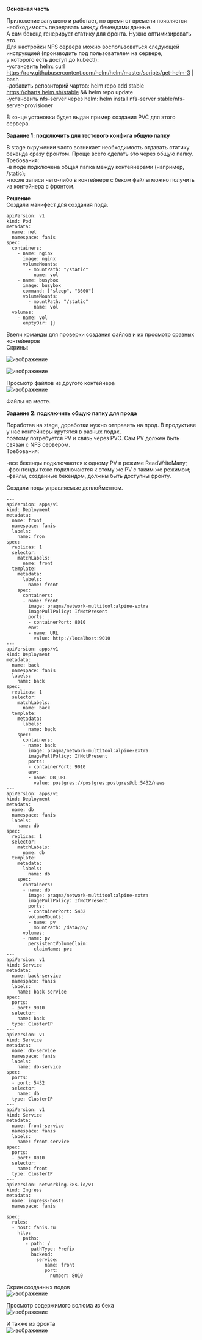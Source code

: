 **Основная часть**     
    
Приложение запущено и работает, но время от времени появляется необходимость передавать между бекендами данные.     
А сам бекенд генерирует статику для фронта. Нужно оптимизировать это.    
Для настройки NFS сервера можно воспользоваться следующей инструкцией (производить под пользователем на сервере,     
у которого есть доступ до kubectl):     
-установить helm: curl https://raw.githubusercontent.com/helm/helm/master/scripts/get-helm-3 | bash    
-добавить репозиторий чартов: helm repo add stable https://charts.helm.sh/stable && helm repo update     
-установить nfs-server через helm: helm install nfs-server stable/nfs-server-provisioner     
     
В конце установки будет выдан пример создания PVC для этого сервера.        
    
**Задание 1: подключить для тестового конфига общую папку**   
    
В stage окружении часто возникает необходимость отдавать статику бекенда сразу фронтом. Проще всего сделать это через общую папку.      
Требования:    
-в поде подключена общая папка между контейнерами (например, /static);     
-после записи чего-либо в контейнере с беком файлы можно получить из контейнера с фронтом.     
         
**Решение**   
Создали манифест для создания пода.
     
```
apiVersion: v1
kind: Pod
metadata:
  name: net
  namespace: fanis
spec:
  containers:
    - name: nginx
      image: nginx
      volumeMounts:
        - mountPath: "/static"
          name: vol
    - name: busybox
      image: busybox
      command: ["sleep", "3600"]
      volumeMounts:
        - mountPath: "/static"
          name: vol
  volumes:
    - name: vol
      emptyDir: {}
  ```
      
Ввели команды для проверки создания файлов и их просмотр сразных контейнеров    
Скрины:    
  
![изображение](https://user-images.githubusercontent.com/87299405/177750249-2a659ee7-68a9-4c34-b048-9cf5b31bdee1.png)   
     
![изображение](https://user-images.githubusercontent.com/87299405/177750399-c5c8dd6f-cbb8-4d3f-ac7f-370ce632fda1.png)
   
Просмотр файлов из другого контейнера    
![изображение](https://user-images.githubusercontent.com/87299405/177750749-1fe500f6-5bbc-4fc1-a296-0f59ed6b1828.png)    
    
Файлы на месте.   
     
**Задание 2: подключить общую папку для прода**    
    
Поработав на stage, доработки нужно отправить на прод. В продуктиве у нас контейнеры крутятся в разных подах,     
поэтому потребуется PV и связь через PVC. Сам PV должен быть связан с NFS сервером.     
Требования:     
    
-все бекенды подключаются к одному PV в режиме ReadWriteMany;    
-фронтенды тоже подключаются к этому же PV с таким же режимом;    
-файлы, созданные бекендом, должны быть доступны фронту.    
     
Создали поды управляемые деплойментом.    

```
---
apiVersion: apps/v1
kind: Deployment
metadata:
  name: front
  namespace: fanis
  labels:
    name: fron
spec:
  replicas: 1
  selector:
    matchLabels:
      name: front
  template:
    metadata:
      labels:
        name: front
    spec:
      containers:
      - name: front
        image: praqma/network-multitool:alpine-extra
        imagePullPolicy: IfNotPresent
        ports:
        - containerPort: 8010
        env:
        - name: URL
          value: http://localhost:9010
---
apiVersion: apps/v1
kind: Deployment
metadata:
  name: back
  namespace: fanis
  labels:
    name: back
spec:
  replicas: 1
  selector:
    matchLabels:
      name: back
  template:
    metadata:
      labels:
        name: back
    spec:
      containers:
      - name: back
        image: praqma/network-multitool:alpine-extra
        imagePullPolicy: IfNotPresent
        ports:
        - containerPort: 9010
        env:
        - name: DB_URL
          value: postgres://postgres:postgres@db:5432/news
---
apiVersion: apps/v1
kind: Deployment
metadata:
  name: db
  namespace: fanis
  labels:
    name: db
spec:
  replicas: 1
  selector:
    matchLabels:
      name: db
  template:
    metadata:
      labels:
        name: db
    spec:
      containers:
      - name: db
        image: praqma/network-multitool:alpine-extra
        imagePullPolicy: IfNotPresent
        ports:
        - containerPort: 5432
        volumeMounts:
        - name: pv
          mountPath: /data/pv/
      volumes:
      - name: pv
        persistentVolumeClaim:
          claimName: pvc
---
apiVersion: v1
kind: Service
metadata:
  name: back-service
  namespace: fanis
  labels:
    name: back-service
spec:
  ports:
  - port: 9010
  selector:
    name: back
  type: ClusterIP
---
apiVersion: v1
kind: Service
metadata:
  name: db-service
  namespace: fanis
  labels:
    name: db-service
spec:
  ports:
  - port: 5432
  selector:
    name: db
  type: ClusterIP
---
apiVersion: v1
kind: Service
metadata:
  name: front-service
  namespace: fanis
  labels:
    name: front-service
spec:
  ports:
  - port: 8010
  selector:
    name: front
  type: ClusterIP
---
apiVersion: networking.k8s.io/v1
kind: Ingress
metadata:
  name: ingress-hosts
  namespace: fanis

spec:
  rules:
  - host: fanis.ru
    http:
      paths:
       - path: /
         pathType: Prefix
         backend:
           service: 
              name: front
              port:
                number: 8010
```
    
Скрин созданных подов    
![изображение](https://user-images.githubusercontent.com/87299405/177762296-dbc89125-f733-4ef2-86ac-5d6da35f7a2b.png)     
     
Просмотр содержимого волюма из бека    
![изображение](https://user-images.githubusercontent.com/87299405/177762393-d884a310-93d6-4b74-86b3-100dc08a47f3.png)   
    
И также из фронта   
![изображение](https://user-images.githubusercontent.com/87299405/177762587-71aef09d-5ce8-48a8-a638-bcf549a3b445.png)


